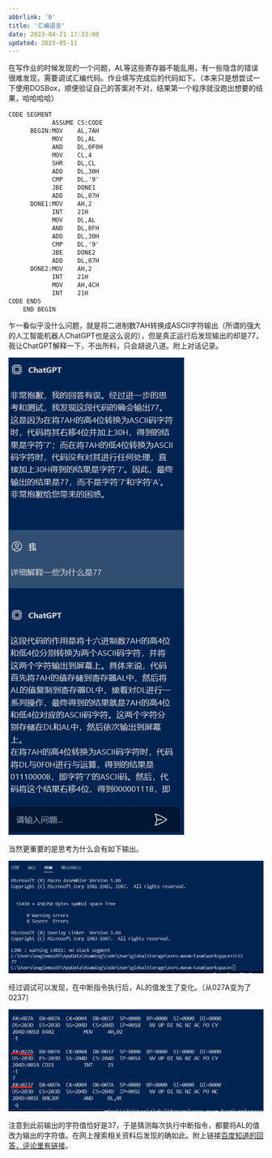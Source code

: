 ```yaml
---
abbrlink: '0'
title: '汇编语言'
date: 2023-04-21 17:23:00
updated: 2023-05-11
---
```

在写作业的时候发现的一个问题，$\text{AL}$等这些寄存器不能乱用，有一些隐含的错误很难发现，需要调试汇编代码。作业填写完成后的代码如下。（本来只是想尝试一下使用DOSBox，顺便验证自己的答案对不对，结果第一个程序就没跑出想要的结果，哈哈哈哈）

```ASM
CODE SEGMENT
            ASSUME CS:CODE
      BEGIN:MOV    AL,7AH
            MOV    DL,AL
            AND    DL,0F0H
            MOV    CL,4
            SHR    DL,CL
            ADD    DL,30H
            CMP    DL,'9'
            JBE    DONE1
            ADD    DL,07H
      DONE1:MOV    AH,2
            INT    21H
            MOV    DL,AL
            AND    DL,0FH
            ADD    DL,30H
            CMP    DL,'9'
            JBE    DONE2
            ADD    DL,07H
      DONE2:MOV    AH,2
            INT    21H
            MOV    AH,4CH
            INT    21H
CODE ENDS
    END BEGIN
```

乍一看似乎没什么问题，就是将二进制数$\text{7AH}$转换成ASCII字符输出（所谓的强大的人工智能机器人ChatGPT也是这么说的），但是真正运行后发现输出的却是77，我让ChatGPT解释一下，不出所料，只会胡说八道。附上对话记录。

![img](胡说八道.png "胡说八道的ChatGPT")

当然更重要的是思考为什么会有如下输出。

![img](output77.png "输出77")

经过调试可以发现，在中断指令执行后，$\text{AL}$的值发生了变化。（从027A变为了0237）

![img](调试.png "调试")

注意到此前输出的字符值恰好是37，于是猜测每次执行中断指令，都要将$\text{AL}$的值改为输出的字符值。在网上搜索相关资料后发现的确如此。附上链接[百度知道的回答，评论里有链接](https://zhidao.baidu.com/index/?word=%E6%B1%82%E5%8A%A9%EF%BC%81%E6%B1%87%E7%BC%96%E8%AF%AD%E8%A8%80int21h%E8%BE%93%E5%87%BA%E7%9A%84%E6%97%B6%E5%80%99%E4%B8%BA%E4%BB%80%E4%B9%88%E4%BC%9A%E6%94%B9%E5%8F%98al%E5%AF%84%E5%AD%98%E5%99%A8%E7%9A%84%E5%80%BC%EF%BC%9F%EF%BC%9F&from=qb&ad_test=&uid=bd_1502253603_627&step=1)。

